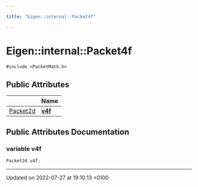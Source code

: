 ```yaml
---

title: "Eigen::internal::Packet4f"

---
```


# Eigen::internal::Packet4f






`#include <PacketMath.h>`

## Public Attributes

|                | Name           |
| -------------- | -------------- |
| <a href="http://example.org/namespaces/namespaceeigen_1_1internal/#typedef-packet2d">Packet2d</a> | **[v4f](http://example.org/classes/structeigen_1_1internal_1_1packet4f/#variable-v4f)**  |

## Public Attributes Documentation

### variable v4f

```cpp
Packet2d v4f;
```


-------------------------------

Updated on 2022-07-27 at 19:10:13 +0100